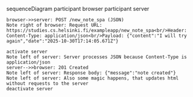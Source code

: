 sequenceDiagram
    participant browser
    participant server

    browser->>server: POST /new_note_spa (JSON)
    Note right of browser: Request URL: https://studies.cs.helsinki.fi/exampleapp/new_note_spa<br/>Header: Content-Type: application/json<br/>Payload: {"content":"I will try again","date":"2025-10-30T17:14:05.671Z"}

    activate server
    Note left of server: Server processes JSON because Content-Type is application/json
    server-->>browser: 201 Created
    Note left of server: Response body: {"message":"note created"}
    Note left of server: Also some magic happens, that updates html without requests to the server 
    deactivate server
